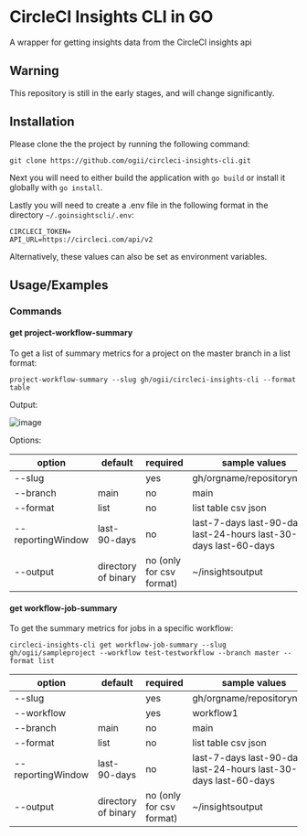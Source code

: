 # CircleCI Insights CLI in GO

A wrapper for getting insights data from the CircleCI insights api

## Warning ##

This repository is still in the early stages, and will change significantly.


## Installation

Please clone the the project by running the following command:

```
git clone https://github.com/ogii/circleci-insights-cli.git
```

Next you will need to either build the application with `go build` or install it globally with `go install`.

Lastly you will need to create a .env file in the following format in the directory `~/.goinsightscli/.env`:

```
CIRCLECI_TOKEN=
API_URL=https://circleci.com/api/v2
```
Alternatively, these values can also be set as environment variables.

## Usage/Examples

### Commands

#### get project-workflow-summary

To get a list of summary metrics for a project on the master branch in a list format:

```
project-workflow-summary --slug gh/ogii/circleci-insights-cli --format table
```

Output:

![image](https://user-images.githubusercontent.com/640433/230855922-b0f6cad6-c161-46ca-8716-c9fad9a5688b.png)

Options:

| option             | default             | required                 | sample values                                                    |
|--------------------|---------------------|--------------------------|------------------------------------------------------------------|
| --slug             |                     | yes                      | gh/orgname/repositoryname                                        |
| --branch           | main                | no                       | main                                                             |
| --format           | list                | no                       | list table csv json                                              |
| --reportingWindow  | last-90-days        | no                       | last-7-days last-90-days last-24-hours last-30-days last-60-days |
| --output           | directory of binary | no (only for csv format) | ~/insightsoutput                                                 |


#### get workflow-job-summary

To get the summary metrics for jobs in a specific workflow:

```
circleci-insights-cli get workflow-job-summary --slug gh/ogii/sampleproject --workflow test-testworkflow --branch master --format list
```

| option             | default             | required                 | sample values                                                    |
|--------------------|---------------------|--------------------------|------------------------------------------------------------------|
| --slug             |                     | yes                      | gh/orgname/repositoryname                                        |
| --workflow         |                     | yes                      | workflow1                                                        |
| --branch           | main                | no                       | main                                                             |
| --format           | list                | no                       | list table csv json                                              |
| --reportingWindow  | last-90-days        | no                       | last-7-days last-90-days last-24-hours last-30-days last-60-days |
| --output           | directory of binary | no (only for csv format) | ~/insightsoutput                                                 |